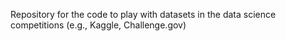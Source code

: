 Repository for the code to play with datasets in the data science competitions (e.g., Kaggle, Challenge.gov)
